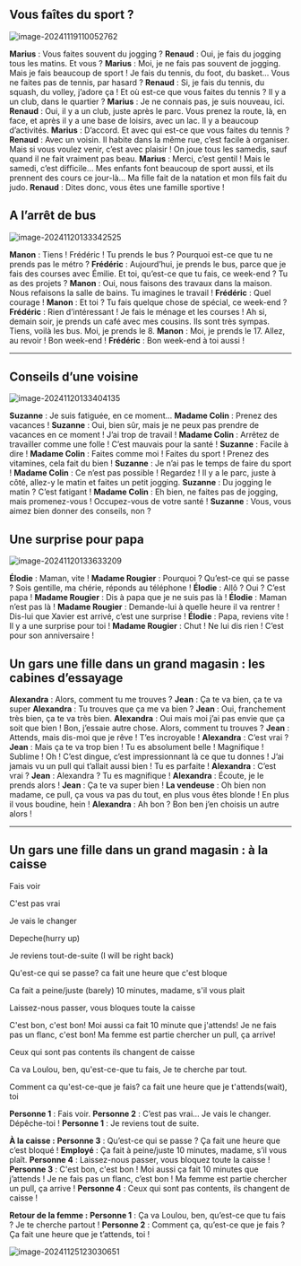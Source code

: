 ## Vous faîtes du sport ? 

![image-20241119110052762](/home/yutao/.config/Typora/typora-user-images/image-20241119110052762.png)

**Marius** : Vous faites souvent du jogging ?
**Renaud** : Oui, je fais du jogging tous les matins. Et vous ?
**Marius** : Moi, je ne fais pas souvent de jogging. Mais je fais beaucoup de sport ! Je fais du tennis, du foot, du basket… Vous ne faites pas de tennis, par hasard ?
**Renaud** : Si, je fais du tennis, du squash, du volley, j’adore ça ! Et où est-ce que vous faites du tennis ? Il y a un club, dans le quartier ?
**Marius** : Je ne connais pas, je suis nouveau, ici.
**Renaud** : Oui, il y a un club, juste après le parc. Vous prenez la route, là, en face, et après il y a une base de loisirs, avec un lac. Il y a beaucoup d’activités.
**Marius** : D’accord. Et avec qui est-ce que vous faites du tennis ?
**Renaud** : Avec un voisin. Il habite dans la même rue, c’est facile à organiser. Mais si vous voulez venir, c’est avec plaisir ! On joue tous les samedis, sauf quand il ne fait vraiment pas beau.
**Marius** : Merci, c’est gentil ! Mais le samedi, c’est difficile… Mes enfants font beaucoup de sport aussi, et ils prennent des cours ce jour-là… Ma fille fait de la natation et mon fils fait du judo.
**Renaud** : Dites donc, vous êtes une famille sportive !



## A l’arrêt de bus

![image-20241120133342525](/home/yutao/.config/Typora/typora-user-images/image-20241120133342525.png)

**Manon** : Tiens ! Frédéric ! Tu prends le bus ? Pourquoi est-ce que tu ne prends pas le métro ?
**Frédéric** : Aujourd’hui, je prends le bus, parce que je fais des courses avec Émilie. Et toi, qu’est-ce que tu fais, ce week-end ? Tu as des projets ?
**Manon** : Oui, nous faisons des travaux dans la maison. Nous refaisons la salle de bains. Tu imagines le travail !
**Frédéric** : Quel courage !
**Manon** : Et toi ? Tu fais quelque chose de spécial, ce week-end ?
**Frédéric** : Rien d’intéressant ! Je fais le ménage et les courses ! Ah si, demain soir, je prends un café avec mes cousins. Ils sont très sympas. Tiens, voilà les bus. Moi, je prends le 8.
**Manon** : Moi, je prends le 17. Allez, au revoir ! Bon week-end !
**Frédéric** : Bon week-end à toi aussi !

------



## Conseils d’une voisine

![image-20241120133404135](/home/yutao/.config/Typora/typora-user-images/image-20241120133404135.png)

**Suzanne** : Je suis fatiguée, en ce moment…
**Madame Colin** : Prenez des vacances !
**Suzanne** : Oui, bien sûr, mais je ne peux pas prendre de vacances en ce moment ! J’ai trop de travail !
**Madame Colin** : Arrêtez de travailler comme une folle ! C’est mauvais pour la santé !
**Suzanne** : Facile à dire !
**Madame Colin** : Faites comme moi ! Faites du sport ! Prenez des vitamines, cela fait du bien !
**Suzanne** : Je n’ai pas le temps de faire du sport !
**Madame Colin** : Ce n’est pas possible ! Regardez ! Il y a le parc, juste à côté, allez-y le matin et faites un petit jogging.
**Suzanne** : Du jogging le matin ? C’est fatigant !
**Madame Colin** : Eh bien, ne faites pas de jogging, mais promenez-vous ! Occupez-vous de votre santé !
**Suzanne** : Vous, vous aimez bien donner des conseils, non ?





## Une surprise pour papa

![image-20241120133633209](/home/yutao/.config/Typora/typora-user-images/image-20241120133633209.png)

**Élodie** : Maman, vite !
**Madame Rougier** : Pourquoi ? Qu’est-ce qui se passe ? Sois gentille, ma chérie, réponds au téléphone !
**Élodie** : Allô ? Oui ? C’est papa !
**Madame Rougier** : Dis à papa que je ne suis pas là !
**Élodie** : Maman n’est pas là !
**Madame Rougier** : Demande-lui à quelle heure il va rentrer ! Dis-lui que Xavier est arrivé, c’est une surprise !
**Élodie** : Papa, reviens vite ! Il y a une surprise pour toi !
**Madame Rougier** : Chut ! Ne lui dis rien ! C’est pour son anniversaire !









## Un gars une fille dans un grand magasin : les cabines d’essayage

**Alexandra** : Alors, comment tu me trouves ?
**Jean** : Ça te va bien, ça te va super
**Alexandra** : Tu trouves que ça me va bien ?
**Jean** : Oui, franchement très bien, ça te va très bien.
**Alexandra** : Oui mais moi j’ai pas envie que ça soit que bien ! Bon, j’essaie autre chose. Alors, comment tu trouves ?
**Jean** : Attends, mais dis-moi que je rêve ! T’es incroyable !
**Alexandra** : C’est vrai ?
**Jean** : Mais ça te va trop bien ! Tu es absolument belle ! Magnifique ! Sublime ! Oh ! C’est dingue, c’est impressionnant là ce que tu donnes ! J’ai jamais vu un pull qui t’allait aussi bien ! Tu es parfaite !
**Alexandra** : C’est vrai ?
**Jean** : Alexandra ? Tu es magnifique !
**Alexandra** : Écoute, je le prends alors !
**Jean** : Ça te va super bien !
**La vendeuse** : Oh bien non madame, ce pull, ça vous va pas du tout, en plus vous êtes blonde ! En plus il vous boudine, hein !
**Alexandra** : Ah bon ? Bon ben j’en choisis un autre alors !

------













## Un gars une fille dans un grand magasin : à la caisse

Fais voir

C'est pas vrai

Je vais le changer

Depeche(hurry up)

Je reviens tout-de-suite (I will be right back)

Qu'est-ce qui se passe? ca fait une heure que c'est bloque

Ca fait a peine/juste (barely) 10 minutes, madame, s'il vous plait

Laissez-nous passer, vous bloques toute la caisse

 C'est bon, c'est bon! Moi aussi ca fait 10 minute que j'attends! Je ne fais pas un flanc, c'est bon! Ma femme est partie chercher un pull, ça arrive! 

Ceux qui sont pas contents ils changent de caisse

Ca va Loulou, ben, qu'est-ce-que tu fais, Je te cherche par tout. 

Comment ca qu'est-ce-que je fais? ca fait une heure que je t'attends(wait), toi



**Personne 1** : Fais voir.
**Personne 2** : C’est pas vrai… Je vais le changer. Dépêche-toi !
**Personne 1** : Je reviens tout de suite.

**À la caisse :**
**Personne 3** : Qu’est-ce qui se passe ? Ça fait une heure que c’est bloqué !
**Employé** : Ça fait à peine/juste 10 minutes, madame, s’il vous plaît.
**Personne 4** : Laissez-nous passer, vous bloquez toute la caisse !
**Personne 3** : C'est bon, c'est bon ! Moi aussi ça fait 10 minutes que j’attends ! Je ne fais pas un flanc, c’est bon ! Ma femme est partie chercher un pull, ça arrive !
**Personne 4** : Ceux qui sont pas contents, ils changent de caisse !

**Retour de la femme :**
**Personne 1** : Ça va Loulou, ben, qu’est-ce que tu fais ? Je te cherche partout !
**Personne 2** : Comment ça, qu’est-ce que je fais ? Ça fait une heure que je t’attends, toi !











![image-20241125123030651](/home/yutao/.config/Typora/typora-user-images/image-20241125123030651.png)



